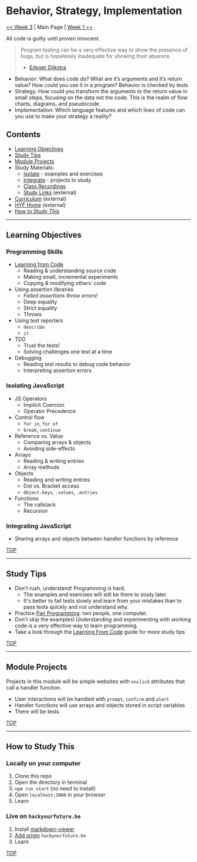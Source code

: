 # Behavior, Strategy, Implementation

[<< Week 3](./week-3/README.md) | Main Page | [Week 1 >>](./week-1/README.md)

All code is guilty until proven innocent.

> Program testing can be a very effective way to show the presence of bugs, but is hopelessly inadequate for showing their absence.
> - [Edsger Dijkstra](https://en.wikipedia.org/wiki/Edsger_W._Dijkstra)

- Behavior: What does code do? What are it’s arguments and it’s return value? How could you use it in a program? Behavior is checked by tests
- Strategy: How could you transform the arguments to the return value in small steps, focusing on the data not the code. This is the realm of flow charts, diagrams, and pseudocode.
- Implementation: Which language features and which lines of code can you use to make your strategy a reality?

## Contents

- [Learning Objectives](#learning-objectives)
- [Study Tips](#study-tips)
- [Module Projects](#module-projects)
- Study Materials:
  - [Isolate](./isolate/index.html) - examples and exercises
  - [Integrate](./integrate/index.html) - projects to study
  - [Class Recordings](./class-recordings.md)
  - [Study Links](https://study.hackyourfuture.be) (external)
- [Curriculum](https://home.hackyourfuture.be/curriculum) (external)
- [HYF Home](https://home.hackyourfuture.be/) (external)
- _[How to Study This](#how-to-study-this)_

---

## Learning Objectives

### Programming Skills

- [Learning from Code](https://study.hackyourfuture.be/learning/learning-from-code)
  - Reading & understanding source code
  - Making small, incremental experiments
  - Copying & modifying others' code
- Using assertion libraries
  - _Failed assertions throw errors!_
  - Deep equality
  - Strict equality
  - Throws
- Using test reporters
  - `describe`
  - `it`
- TDD
  - Trust the tests!
  - Solving challenges one test at a time
- Debugging
  - Reading test results to debug code behavior
  - Interpreting assertion errors

### Isolating JavaScript

- JS Operators
  - Implicit Coercion
  - Operator Precedence
- Control flow
  - `for in`, `for of`
  - `break`, `continue`
- Reference vs. Value
  - Comparing arrays & objects
  - Avoiding side-effects
- Arrays
  - Reading & writing entries
  - Array methods
- Objects
  - Reading and writing entries
  - Dot vs. Bracket access
  - `Object.keys`, `.values`, `.entries`
- Functions
  - The callstack
  - Recursion

### Integrating JavaScript

- Sharing arrays and objects between handler functions by reference

[TOP](#testing)

---

## Study Tips

- Don't rush, understand!  Programming is hard.
  - The examples and exercises will still be there to study later.
  - It's better to fail tests slowly and learn from your mistakes than to pass tests quickly and not understand why.
- Practice [Pair Programming](https://study.hackyourfuture.be/collaborating/pair-programming): two people, one computer.
- Don't skip the examples!  Understanding and experimenting with working code is a very effective way to learn programming.
- Take a look through the [Learning From Code](https://study.hackyourfuture.be/learning/learning-from-code) guide for more study tips

[TOP](#testing)

---

## Module Projects

Projects in this module will be simple websites with `onclick` attributes that call a handler function.

- User interactions will be handled with `prompt`, `confirm` and `alert`
- Handler functions will use arrays and objects stored in script variables
- There will be tests

[TOP](#testing)

---

## How to Study This

### Locally on your computer

1. Clone this repo
1. Open the directory in terminal
1. `npm run start` (no need to install)
1. Open `localhost:3000` in your browser
1. Learn

### Live on `hackyourfuture.be`

1. Install [markdown-viewer](https://github.com/simov/markdown-viewer)
1. [Add origin](https://github.com/simov/markdown-viewer#advanced-options) `hackyourfuture.be`
1. Learn

[TOP](#testing)
